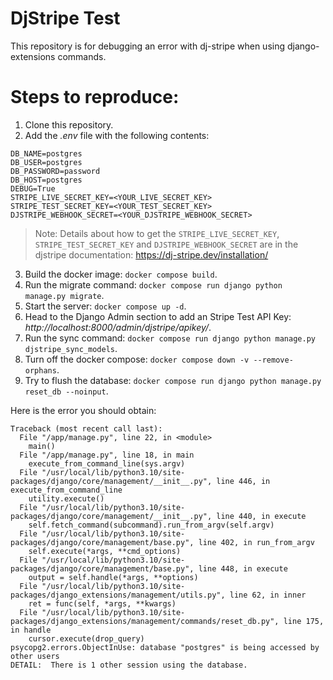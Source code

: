 # DjStripe Test

This repository is for debugging an error with dj-stripe when using django-extensions commands.

# Steps to reproduce:

1. Clone this repository.
2. Add the *.env* file with the following contents:

```
DB_NAME=postgres
DB_USER=postgres
DB_PASSWORD=password
DB_HOST=postgres
DEBUG=True
STRIPE_LIVE_SECRET_KEY=<YOUR_LIVE_SECRET_KEY>
STRIPE_TEST_SECRET_KEY=<YOUR_TEST_SECRET_KEY>
DJSTRIPE_WEBHOOK_SECRET=<YOUR_DJSTRIPE_WEBHOOK_SECRET>
```

> Note: Details about how to get the `STRIPE_LIVE_SECRET_KEY`, `STRIPE_TEST_SECRET_KEY` and `DJSTRIPE_WEBHOOK_SECRET` are in the djstripe documentation: https://dj-stripe.dev/installation/

3. Build the docker image: `docker compose build`.
4. Run the migrate command: `docker compose run django python manage.py migrate`.
5. Start the server: `docker compose up -d`.
6. Head to the Django Admin section to add an Stripe Test API Key: *http://localhost:8000/admin/djstripe/apikey/*.
7. Run the sync command: `docker compose run django python manage.py djstripe_sync_models`.
8. Turn off the docker compose: `docker compose down -v --remove-orphans`.
9. Try to flush the database: `docker compose run django python manage.py reset_db --noinput`.

Here is the error you should obtain:

```
Traceback (most recent call last):
  File "/app/manage.py", line 22, in <module>
    main()
  File "/app/manage.py", line 18, in main
    execute_from_command_line(sys.argv)
  File "/usr/local/lib/python3.10/site-packages/django/core/management/__init__.py", line 446, in execute_from_command_line
    utility.execute()
  File "/usr/local/lib/python3.10/site-packages/django/core/management/__init__.py", line 440, in execute
    self.fetch_command(subcommand).run_from_argv(self.argv)
  File "/usr/local/lib/python3.10/site-packages/django/core/management/base.py", line 402, in run_from_argv
    self.execute(*args, **cmd_options)
  File "/usr/local/lib/python3.10/site-packages/django/core/management/base.py", line 448, in execute
    output = self.handle(*args, **options)
  File "/usr/local/lib/python3.10/site-packages/django_extensions/management/utils.py", line 62, in inner
    ret = func(self, *args, **kwargs)
  File "/usr/local/lib/python3.10/site-packages/django_extensions/management/commands/reset_db.py", line 175, in handle
    cursor.execute(drop_query)
psycopg2.errors.ObjectInUse: database "postgres" is being accessed by other users
DETAIL:  There is 1 other session using the database.
```